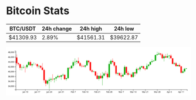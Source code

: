 # Bitcoin Stats

BTC/USDT|24h change|24h high|24h low|
|---|---|---|---|
|$41309.93|2.89%|$41561.31|$39622.87|

<img src="./chart.svg">
